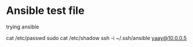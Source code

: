 # Ansible test file

trying ansible



cat /etc/passwd
sudo cat /etc/shadow
ssh -i ~/.ssh/ansible yaay@10.0.0.5
